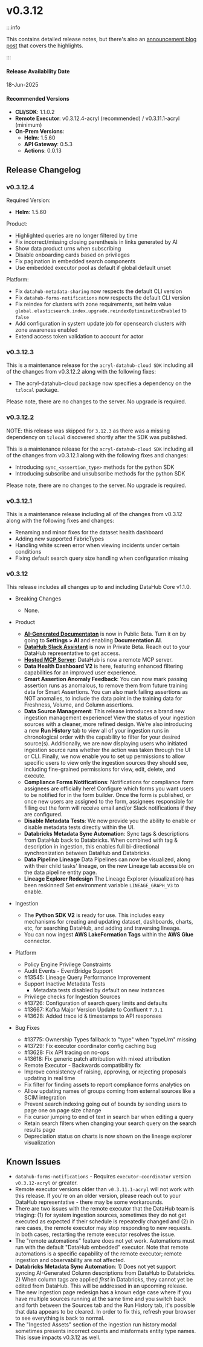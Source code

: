 # v0.3.12

:::info

This contains detailed release notes, but there's also an [announcement blog post](https://datahub.com/blog/datahub-cloud-v0-3-12/) that covers the highlights.

:::

#### Release Availability Date

18-Jun-2025

#### Recommended Versions

- **CLI/SDK**: 1.1.0.2
- **Remote Executor**: v0.3.12.4-acryl (recommended) / v0.3.11.1-acryl (minimum)
- **On-Prem Versions**:
  - **Helm**: 1.5.60
  - **API Gateway**: 0.5.3
  - **Actions**: 0.0.13

## Release Changelog

### v0.3.12.4

Required Version:

- **Helm**: 1.5.60

Product:

- Highlighted queries are no longer filtered by time
- Fix incorrect/missing closing parenthesis in links generated by AI
- Show data product urns when subscribing
- Disable onboarding cards based on privileges
- Fix pagination in embedded search components
- Use embedded executor pool as default if global default unset

Platform:

- Fix `datahub-metadata-sharing` now respects the default CLI version
- Fix `datahub-forms-notifications` now respects the default CLI version
- Fix reindex for clusters with zone requirements, set helm value `global.elasticsearch.index.upgrade.reindexOptimizationEnabled` to `false`
- Add configuration in system update job for opensearch clusters with zone awareness enabled
- Extend access token validation to account for actor

### v0.3.12.3

This is a maintenance release for the `acryl-datahub-cloud SDK` including all of the changes from v0.3.12.2 along with the following fixes:

- The acryl-datahub-cloud package now specifies a dependency on the `tzlocal` package.

Please note, there are no changes to the server. No upgrade is required.

### v0.3.12.2

NOTE: this release was skipped for `3.12.3` as there was a missing dependency on `tzlocal` discovered shortly after the SDK was published.

This is a maintenance release for the `acryl-datahub-cloud SDK` including all of the changes from v0.3.12.1 along with the following fixes and changes:

- Introducing `sync_<assertion_type>` methods for the python SDK
- Introducing subscribe and unsubscribe methods for the python SDK

Please note, there are no changes to the server. No upgrade is required.

### v0.3.12.1

This is a maintenance release including all of the changes from v0.3.12 along with the following fixes and changes:

- Renaming and minor fixes for the dataset health dashboard
- Adding new supported FabricTypes
- Handling white screen error when viewing incidents under certain conditions
- Fixing default search query size handling when configuration missing

### v0.3.12

This release includes all changes up to and including DataHub Core v1.1.0.

- Breaking Changes

  - None.

- Product

  - [**AI-Generated Documentaton**](../../automations/ai-docs.md) is now in Public Beta. Turn it on by going to **Settings > AI** and enabling **Documentation AI**.
  - [**DataHub Slack Assistant**](../slack/saas-slack-app.md#datahub-slack-bot) is now in Private Beta. Reach out to your DataHub representative to get access.
  - [**Hosted MCP Server**](../../features/feature-guides/mcp.md): DataHub is now a remote MCP server.
  - **Data Health Dashboard V2** is here, featuring enhanced filtering capabilities for an improved user experience.
  - **Smart Assertion Anomaly Feedback**: You can now mark passing assertion runs as anomalous, to remove them from future training data for Smart Assertions. You can also mark failing assertions as NOT anomalies, to include the data point in the training data for Freshness, Volume, and Column assertions.
  - **Data Source Management**: This release introduces a brand new ingestion management experience! View the status of your ingestion sources with a cleaner, more refined design. We're also introducing a new **Run History** tab to view all of your ingestion runs in chronological order with the capability to filter for your desired source(s). Additionally, we are now displaying users who initiated ingestion source runs whether the action was taken through the UI or CLI. Finally, we now enable you to set up permissions to allow specific users to view only the ingestion sources they should see, including fine-grained permissions for view, edit, delete, and execute.
  - **Compliance Forms Notifications**: Notifications for compliance form assignees are officially here! Configure which forms you want users to be notified for in the form builder. Once the form is published, or once new users are assigned to the form, assignees responsible for filling out the form will receive email and/or Slack notifications if they are configured.
  - **Disable Metadata Tests**: We now provide you the ability to enable or disable metadata tests directly within the UI.
  - **Databricks Metadata Sync Automation**: Sync tags & descriptions from DataHub back to Databricks. When combined with tag & description in ingestion, this enables full bi-directional synchronization between DataHub and Databricks.
  - **Data Pipeline Lineage** Data Pipelines can now be visualized, along with their child tasks' lineage, on the new Lineage tab accessible on the data pipeline entity page.
  - **Lineage Explorer Redesign** The Lineage Explorer (visualization) has been reskinned! Set environment variable `LINEAGE_GRAPH_V3` to enable.

- Ingestion

  - The **Python SDK V2** is ready for use. This includes easy mechanisms for creating and updating dataset, dashboards, charts, etc, for searching DataHub, and adding and traversing lineage.
  - You can now ingest **AWS LakeFormation Tags** within the **AWS Glue** connector.

- Platform

  - Policy Engine Privilege Constraints
  - Audit Events - EventBridge Support
  - #13545: Lineage Query Performance Improvement
  - Support Inactive Metadata Tests
    - Metadata tests disabled by default on new instances
  - Privilege checks for Ingestion Sources
  - #13726: Configuration of search query limits and defaults
  - #13667: Kafka Major Version Update to Confluent `7.9.1`
  - #13628: Added trace id & timestamps to API responses

- Bug Fixes

  - #13775: Ownership Types fallback to "type" when "typeUrn" missing
  - #13729: Fix executor coordinator config caching bug
  - #13628: Fix API tracing on no-ops
  - #13618: Fix generic patch attribution with mixed attribution
  - Remote Executor - Backwards compatibility fix
  - Improve consistency of raising, approving, or rejecting proposals updating in real time
  - Fix filter for finding assets to report compliance forms analytics on
  - Allow updating names of groups coming from external sources like a SCIM integration
  - Prevent search indexing going out of bounds by sending users to page one on page size change
  - Fix cursor jumping to end of text in search bar when editing a query
  - Retain search filters when changing your search query on the search results page
  - Depreciation status on charts is now shown on the lineage explorer visualization

## Known Issues

- `datahub-forms-notifications` - Requires `executor-coordinator` version `v0.3.12-acryl` or greater.
- Remote executor versions older than `v0.3.11.1-acryl` will not work with this release. If you're on an older version, please reach out to your DataHub representative - there may be some workarounds.
- There are two issues with the remote executor that the DataHub team is triaging: (1) for system ingestion sources, sometimes they do not get executed as expected if their schedule is repeatedly changed and (2) in rare cases, the remote executor may stop responding to new requests. In both cases, restarting the remote executor resolves the issue.
- The "remote automations" feature does not yet work. Automations must run with the default "DataHub embedded" executor. Note that remote automations is a specific capability of the remote executor; remote ingestion and observability are not affected.
- **Databricks Metadata Sync Automation**: 1) Does not yet support syncing AI-Generated Column descriptions from DataHub to Databricks. 2) When column tags are applied _first_ in Databricks, they cannot yet be edited from DataHub. This will be addressed in an upcoming release.
- The new ingestion page redesign has a known edge case where if you have multiple sources running at the same time and you switch back and forth between the Sources tab and the Run History tab, it's possible that data appears to be cleared. In order to fix this, refresh your browser to see everything is back to normal.
- The "Ingested Assets" section of the ingestion run history modal sometimes presents incorrect counts and misformats entity type names. This issue impacts v0.3.12 as well.
